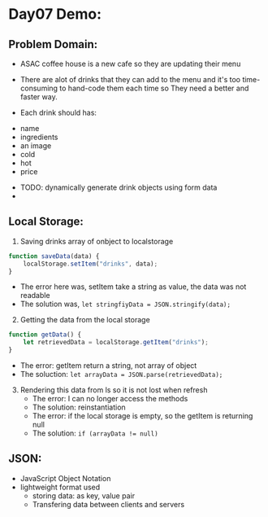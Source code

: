 # Day07 Demo: 

## Problem Domain: 

* ASAC coffee house is a new cafe so they are updating their menu 
* There are alot of drinks that they can add to the menu and  it's too time-consuming to hand-code them each time   so They need a better and faster way.

* Each drink should has:
 - name
 - ingredients
 - an image
 - cold
 - hot 
 - price 

* TODO: dynamically generate drink objects using form data
* 
  
## Local Storage:
1. Saving drinks array of onbject to localstorage
```javascript
function saveData(data) {
    localStorage.setItem("drinks", data);
}
```
   * The error here was, setItem take a string as value, the data was not readable
   * The solution was, `let stringfiyData = JSON.stringify(data);`


2. Getting the data from the local storage
```js
function getData() {
    let retrievedData = localStorage.getItem("drinks");
}
```
  * The error: getItem return a string, not array of object
  * The soluction: `let arrayData = JSON.parse(retrievedData);`

3. Rendering this data from ls so it is not lost when refresh
   * The error: I can no longer access the methods
   * The solution: reinstantiation
   * The error: if the local storage is empty, so the getItem is returning null
   * The solution: `if (arrayData != null)`

## JSON:
* JavaScript Object Notation
* lightweight format used
   * storing data: as key, value pair
   * Transfering data between clients and servers
  
